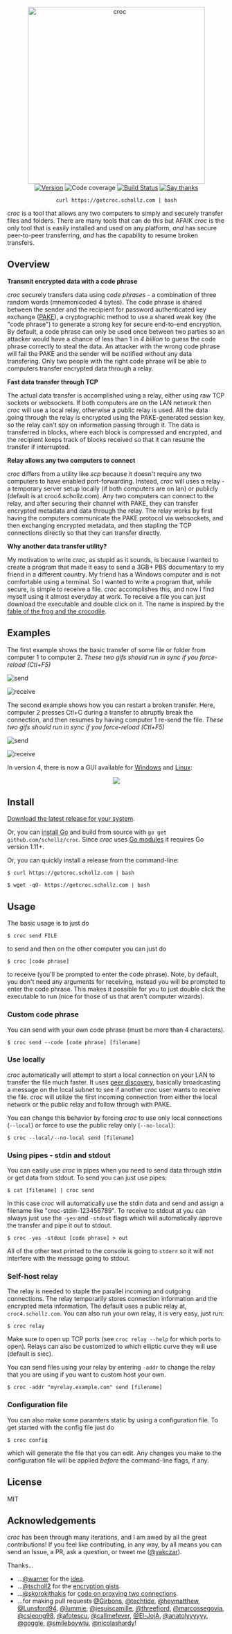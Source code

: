 
<p align="center">
<img
    src="https://user-images.githubusercontent.com/6550035/46709024-9b23ad00-cbf6-11e8-9fb2-ca8b20b7dbec.jpg"
    width="408px" border="0" alt="croc">
<br>
<a href="https://github.com/schollz/croc/releases/latest"><img src="https://img.shields.io/badge/version-4.1.4-brightgreen.svg?style=flat-square" alt="Version"></a>
<img src="https://img.shields.io/badge/coverage-77%25-brightgreen.svg?style=flat-square" alt="Code coverage">
<a href="https://travis-ci.org/schollz/croc"><img
src="https://img.shields.io/travis-ci/schollz/croc.svg?style=flat-square" alt="Build
Status"></a> 
<a href="https://saythanks.io/to/schollz"><img src="https://img.shields.io/badge/Say%20Thanks-!-brightgreen.svg?style=flat-square" alt="Say thanks"></a>
</p>


<p align="center"><code>curl https://getcroc.schollz.com | bash</code></p>

*croc* is a tool that allows any two computers to simply and securely transfer files and folders. There are many tools that can do this but AFAIK *croc* is the only tool that is easily installed and used on any platform, *and* has secure peer-to-peer transferring, *and* has the capability to resume broken transfers. 

## Overview

**Transmit encrypted data with a code phrase**

*croc* securely transfers data using *code phrases* - a combination of three random words (mnemonicoded 4 bytes). The code phrase is shared between the sender and the recipient for password authenticated key exchange ([PAKE](https://github.com/schollz/pake)), a cryptographic method to use a shared weak key (the "code phrase") to generate a strong key for secure end-to-end encryption. By default, a code phrase can only be used once between two parties so an attacker would have a chance of less than 1 in *4 billion* to guess the code phrase correctly to steal the data. An attacker with the wrong code phrase will fail the PAKE and the sender will be notified without any data transfering. Only two people with the right code phrase will be able to computers transfer encrypted data through a relay.

**Fast data transfer through TCP**

The actual data transfer is accomplished using a relay, either using raw TCP sockets or websockets. If both computers are on the LAN network then *croc* will use a local relay, otherwise a public relay is used. All the data going through the relay is encrypted using the PAKE-generated session key, so the relay can't spy on information passing through it. The data is transferred in blocks, where each block is compressed and encrypted, and the recipient keeps track of blocks received so that it can resume the transfer if interrupted.

**Relay allows any two computers to connect**

*croc* differs from a utility like *scp* because it doesn't require any two computers to have enabled port-forwarding. Instead, *croc* will uses a relay - a temporary server setup locally (if both computers are on lan) or publicly (default is at croc4.schollz.com). Any two computers can connect to the relay, and after securing their channel with PAKE, they can transfer encrypted metadata and data through the relay. The relay works by first having the computers communicate the PAKE protocol via websockets, and then exchanging encrypted metadata, and then stapling the TCP connections directly so that they can transfer directly.

**Why another data transfer utility?**

My motivation to write *croc*, as stupid as it sounds, is because I wanted to create a program that made it easy to send a 3GB+ PBS documentary to my friend in a different country. My friend has a Windows computer and is not comfortable using a terminal. So I wanted to write a program that, while secure, is simple to receive a file. *croc* accomplishes this, and now I find myself using it almost everyday at work. To receive a file you can just download the executable and double click on it. The name is inspired by the [fable of the frog and the crocodile](https://web.archive.org/web/20180926035731/http://allaboutfrogs.org/stories/crocodile.html).

## Examples

The first example shows the basic transfer of some file or folder from computer 1 to computer 2. _These two gifs should run in sync if you force-reload (Ctl+F5)_

![send](.github/1.gif)

![receive](.github/2.gif)

The second example shows how you can restart a broken transfer. Here, computer 2 presses Ctl+C during a transfer to abruptly break the connection, and then resumes by having computer 1 re-send the file. _These two gifs should run in sync if you force-reload (Ctl+F5)_

![send](.github/3.gif)

![receive](.github/4.gif)

In version 4, there is now a GUI available for [Windows](https://github.com/schollz/croc/releases/latest) and [Linux](https://github.com/schollz/croc/releases/latest):

<div style="text-align:center">
    <img src="https://user-images.githubusercontent.com/6550035/47256575-8a193e00-d437-11e8-96fa-42c9d072a8f1.PNG">
</div>

## Install

[Download the latest release for your system](https://github.com/schollz/croc/releases/latest).

Or, you can [install Go](https://golang.org/dl/) and build from source with `go get github.com/schollz/croc`. Since *croc* uses [Go modules](https://golang.org/doc/go1.11#modules) it requires Go version 1.11+.

Or, you can quickly install a release from the command-line:

```
$ curl https://getcroc.schollz.com | bash
```

```
$ wget -qO- https://getcroc.schollz.com | bash
```


## Usage 

The basic usage is to just do 

```
$ croc send FILE
```

to send and then on the other computer you can just do 

```
$ croc [code phrase]
```

to receive (you'll be prompted to enter the code phrase). Note, by default, you don't need any arguments for receiving, instead you will be prompted to enter the code phrase. This makes it possible for you to just double click the executable to run (nice for those of us that aren't computer wizards).

### Custom code phrase

You can send with your own code phrase (must be more than 4 characters).

```
$ croc send --code [code phrase] [filename]
```

### Use locally

*croc* automatically will attempt to start a local connection on your LAN to transfer the file much faster. It uses [peer discovery](https://github.com/schollz/peerdiscovery), basically broadcasting a message on the local subnet to see if another *croc* user wants to receive the file. *croc* will utilize the first incoming connection from either the local network or the public relay and follow through with PAKE.

You can change this behavior by forcing *croc* to use only local connections (`--local`) or force to use the public relay only (`--no-local`):

```
$ croc --local/--no-local send [filename]
```

### Using pipes - stdin and stdout

You can easily use *croc* in pipes when you need to send data through stdin or get data from stdout. To send you can just use pipes:

```
$ cat [filename] | croc send
```

In this case *croc* will automatically use the stdin data and send and assign a filename like "croc-stdin-123456789". To receive to stdout at you can always just use the `-yes` and `-stdout` flags which will automatically approve the transfer and pipe it out to stdout. 

```
$ croc -yes -stdout [code phrase] > out
```

All of the other text printed to the console is going to `stderr` so it will not interfere with the message going to stdout.

### Self-host relay

The relay is needed to staple the parallel incoming and outgoing connections. The relay temporarily stores connection information and the encrypted meta information. The default uses a public relay at, `croc4.schollz.com`. You can also run your own relay, it is very easy, just run:

```
$ croc relay
```

Make sure to open up TCP ports (see `croc relay --help` for which ports to open). Relays can also be customized to which elliptic curve they will use (default is siec).

You can send files using your relay by entering `-addr` to change the relay that you are using if you want to custom host your own.

```
$ croc -addr "myrelay.example.com" send [filename]
```

### Configuration file 

You can also make some paramters static by using a configuration file. To get started with the config file just do 

```
$ croc config
```

which will generate the file that you can edit. 
Any changes you make to the configuration file will be applied *before* the command-line flags, if any.


## License

MIT

## Acknowledgements

*croc* has been through many iterations, and I am awed by all the great contributions! If you feel like contributing, in any way, by all means you can send an Issue, a PR, ask a question, or tweet me ([@yakczar](http://ctt.ec/Rq054)).

Thanks...

- ...[@warner](https://github.com/warner) for the [idea](https://github.com/warner/magic-wormhole).
- ...[@tscholl2](https://github.com/tscholl2) for the [encryption gists](https://gist.github.com/tscholl2/dc7dc15dc132ea70a98e8542fefffa28).
- ...[@skorokithakis](https://github.com/skorokithakis) for [code on proxying two connections](https://www.stavros.io/posts/proxying-two-connections-go/).
- ...for making pull requests [@Girbons](https://github.com/Girbons), [@techtide](https://github.com/techtide), [@heymatthew](https://github.com/heymatthew), [@Lunsford94](https://github.com/Lunsford94), [@lummie](https://github.com/lummie), [@jesuiscamille](https://github.com/jesuiscamille), [@threefjord](https://github.com/threefjord), [@marcossegovia](https://github.com/marcossegovia), [@csleong98](https://github.com/csleong98), [@afotescu](https://github.com/afotescu), [@callmefever](https://github.com/callmefever), [@El-JojA](https://github.com/El-JojA), [@anatolyyyyyy](https://github.com/anatolyyyyyy), [@goggle](https://github.com/goggle), [@smileboywtu](https://github.com/smileboywtu), [@nicolashardy](https://github.com/nicolashardy)!
